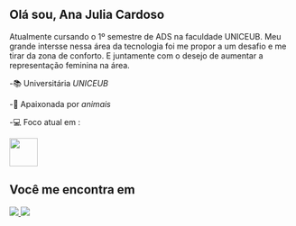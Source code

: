 ## Olá sou, Ana Julia Cardoso
Atualmente cursando o 1º semestre de ADS na faculdade UNICEUB. Meu grande intersse nessa área da tecnologia foi me propor a um desafio e me tirar da zona de conforto. E juntamente com o desejo de aumentar a representação feminina na área.

-📚 Universitária *UNICEUB*

-🐶 Apaixonada por *animais*

-💻 Foco atual em :

<img width='50' reight='50' src="https://cdn.jsdelivr.net/gh/devicons/devicon/icons/python/python-original.svg" />        

## Você me encontra em 
<a href="https://www.linkedin.com/in/ana-j%C3%BAlia-3429a935a">
<img src="https://img.shields.io/badge/linkedin-%230077B5.svg?style=for-the-badge&logo=linkedin&logoColor=white" />
</a>
<a href="https://www.instagram.com/anajuliacardosodoss?igsh=MTVraTVqeWUxMTRuNw==&utm_source=ig_contact_invite">
<img src="https://img.shields.io/badge/Instagram-%23E4405F.svg?style=for-the-badge&logo=Instagram&logoColor=white" />
</a>
